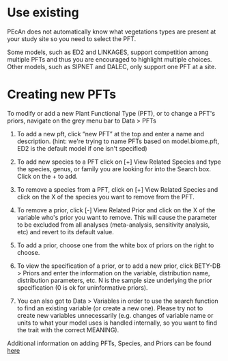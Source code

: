# Use existing

PEcAn does not automatically know what vegetations types are present at your study site so you need to select the PFT.

Some models, such as ED2 and LINKAGES, support competition among multiple PFTs and thus you are encouraged to highlight multiple choices. Other models, such as SIPNET and DALEC, only support one PFT at a site.

# Creating new PFTs

To modify or add a new Plant Functional Type (PFT), or to change a PFT's priors, navigate 
on the grey menu bar to Data > PFTs 

1. To add a new pft, click “new PFT” at the top and enter a name and description. (hint: 
we're trying to name PFTs based on model.biome.pft, ED2 is the default model if one 
isn't specified) 

2. To add new species to a PFT click on [+] View Related Species and type the species, 
genus, or family you are looking for into the Search box. Click on the + to add. 

3. To remove a species from a PFT, click on [+] View Related Species and click on the X 
of the species you want to remove from the PFT. 

4. To remove a prior, click [-] View Related Prior and click on the X of the variable who's 
prior you want to remove. This will cause the parameter to be excluded from all 
analyses (meta-analysis, sensitivity analysis, etc) and revert to its default value. 

5. To add a prior, choose one from the white box of priors on the right to choose. 

6. To view the specification of a prior, or to add a new prior, click BETY-DB > Priors and 
enter the information on the variable, distribution name, distribution parameters, etc. N 
is the sample size underlying the prior specification (0 is ok for uninformative priors). 

7. You can also got to Data > Variables in order to use the search function to find an 
existing variable (or create a new one). Please try not to create new variables 
unnecessarily (e.g. changes of variable name or units to what your model uses is handled 
internally, so you want to find the trait with the correct MEANING).

Additional information on adding PFTs, Species, and Priors can be found [here](../../developers_guideAdding-an-Ecosystem-Model#pfts-plant-functional-types)


